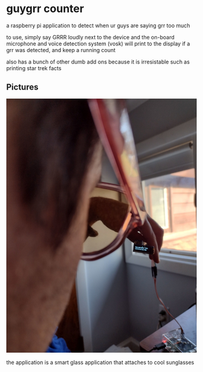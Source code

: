 # guygrr counter

a raspberry pi application to detect when ur guys are saying grr too much

to use, simply say GRRR loudly next to the device and the on-board microphone and voice detection system (vosk) will print to the display if a grr was detected, and keep a running count

also has a bunch of other dumb add ons because it is irresistable such as printing star trek facts


## Pictures

![](img/1.jpg)

the application is a smart glass application that attaches to cool sunglasses
